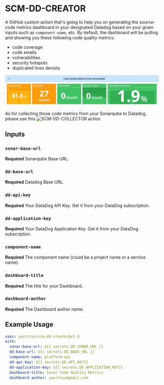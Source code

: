 # SCM-DD-CREATOR

A GitHub custom action that's going to help you on generating the source-code metrics dashboard in your designated Datadog based on your given inputs such as `component-name`, etc.
By default, the dashboard will be pulling and showing you these following code quality metrics:

- code coverage
- code smells
- vulnerabilities
- security hotspots
- duplicated lines density

![Code Quality Metrics Dashboard](img/codemetricsdashboard.jpeg)

As for collecting those code metrics from your Sonarqube to Datadog, please use this ![SCM-DD-COLLECTOR](https://github.com/marketplace/actions/sonar-code-metrics-collector) action.

## Inputs

### `sonar-base-url`

**Required** Sonarqube Base URL.

### `dd-base-url`

**Required** Datadog Base URL.

### `dd-api-key`

**Required** Your DataDog API Key. Get it from your DataDog subscription.

### `dd-application-key`

**Required** Your DataDog Application Key. Get it from your DataDog subscription.

### `component-name`

**Required** The component name (could be a project name or a service name).

### `dashboard-title`

**Required** The title for your Dashboard.

### `dashboard-author`

**Required** The Dashboard author name.

## Example Usage

```yaml
uses: yauritux/scm-dd-creator@v1.0
with:
  sonar-base-url: ${{ secrets.DD_SONAR_URL }}
  dd-base-url: ${{ secrets.DD_BASE_URL }}
  component-name: platform-api
  dd-api-key: ${{ secrets.DD_API_KEY}}
  dd-application-key: ${{ secrets.DD_APPLICATION_KEY}}
  dashboard-title: Sonar Code Quality Metrics
  dashboard-author: yauritux@gmail.com
```
